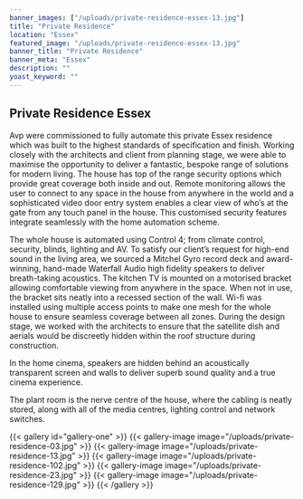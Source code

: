 ```yaml
---
banner_images: ["/uploads/private-residence-essex-13.jpg"]
title: "Private Residence"
location: "Essex"
featured_image: "/uploads/private-residence-essex-13.jpg"
banner_title: "Private Residence"
banner_meta: "Essex"
description: ""
yoast_keyword: ""
---
```


## Private Residence Essex

Avp were commissioned to fully automate this private Essex residence which was built to the highest standards of specification and finish. Working closely with the architects and client from planning stage, we were able to maximise the opportunity to deliver a fantastic, bespoke range of solutions for modern living. The house has top of the range security options which provide great coverage both inside and out. Remote monitoring allows the user to connect to any space in the house from anywhere in the world and a sophisticated video door entry system enables a clear view of who’s at the gate from any touch panel in the house. This customised security features integrate seamlessly with the home automation scheme.

The whole house is automated using Control 4; from climate control, security, blinds, lighting and AV. To satisfy our client’s request for high-end sound in the living area, we sourced a Mitchel Gyro record deck and award-winning, hand-made Waterfall Audio high fidelity speakers to deliver breath-taking acoustics. The kitchen TV is mounted on a motorised bracket allowing comfortable viewing from anywhere in the space. When not in use, the bracket sits neatly into a recessed section of the wall. Wi-fi was installed using multiple access points to make one mesh for the whole house to ensure seamless coverage between all zones. During the design stage, we worked with the architects to ensure that the satellite dish and aerials would be discreetly hidden within the roof structure during construction.

In the home cinema, speakers are hidden behind an acoustically transparent screen and walls to deliver superb sound quality and a true cinema experience.

The plant room is the nerve centre of the house, where the cabling is neatly stored, along with all of the media centres, lighting control and network switches. 

{{< gallery id="gallery-one" >}}
    {{< gallery-image image="/uploads/private-residence-03.jpg" >}}
    {{< gallery-image image="/uploads/private-residence-13.jpg" >}}
    {{< gallery-image image="/uploads/private-residence-102.jpg" >}}
    {{< gallery-image image="/uploads/private-residence-23.jpg" >}}
    {{< gallery-image image="/uploads/private-residence-129.jpg" >}}
{{< /gallery >}}